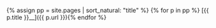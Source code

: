 {% assign pp = site.pages | sort_natural: "title" %}
{% for p in pp %} [{{ p.title }}__]({{ p.url }}){% endfor %}
